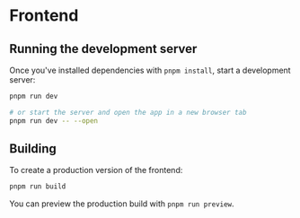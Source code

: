 # Frontend

## Running the development server

Once you've installed dependencies with `pnpm install`, start a development server:

```bash
pnpm run dev

# or start the server and open the app in a new browser tab
pnpm run dev -- --open
```

## Building

To create a production version of the frontend:

```bash
pnpm run build
```

You can preview the production build with `pnpm run preview`.
 

